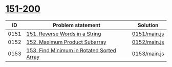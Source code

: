 # [151-200](https://leetcode.com/problemset/all/#page-4)



| ID   | Problem statement                                                                                                | Solution                     |
|------|------------------------------------------------------------------------------------------------------------------|------------------------------|
| 0151 | [151. Reverse Words in a String](https://leetcode.com/problems/reverse-words-in-a-string/)                       | [0151/main.js](0151/main.js) |
| 0152 | [152. Maximum Product Subarray](https://leetcode.com/problems/maximum-product-subarray/)                         | [0152/main.js](0152/main.js) |
| 0153 | [153. Find Minimum in Rotated Sorted Array](https://leetcode.com/problems/find-minimum-in-rotated-sorted-array/) | [0153/main.js](0153/main.js) |

